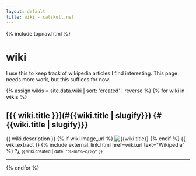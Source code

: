 ```yaml
---
layout: default
title: wiki - catskull.net
---
```

{% include topnav.html %}

# wiki

I use this to keep track of wikipedia articles I find interesting. This page needs more work, but this suffices for now.

{% assign wikis = site.data.wiki | sort: 'created' | reverse %}
{% for wiki in wikis %}
## [{{ wiki.title }}](#{{wiki.title | slugify}}) {#{{wiki.title | slugify}}}
{{ wiki.description }}
{% if wiki.image_url %}
![{{wiki.title}}]({{wiki.image_url}})
{% endif %}
{{ wiki.extract }}
{% include external_link.html href=wiki.url text="Wikipedia" %} ‽⸘ <small>{{ wiki.created | date: "%-m/%-d/%y" }}</small>
<hr>
{% endfor %}
